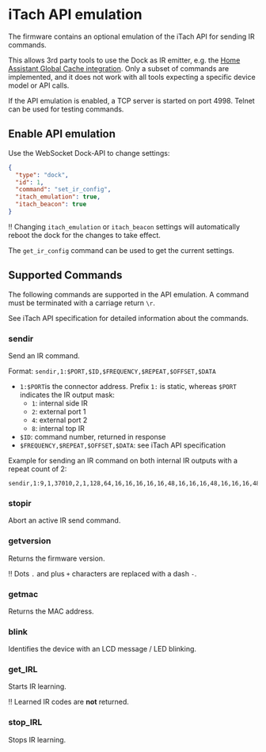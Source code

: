 # iTach API emulation

The firmware contains an optional emulation of the iTach API for sending IR commands.

This allows 3rd party tools to use the Dock as IR emitter, e.g. the [Home Assistant Global Cache integration](https://www.home-assistant.io/integrations/itach). Only a subset of commands are implemented, and it does not work with all tools expecting a specific device model or API calls.

If the API emulation is enabled, a TCP server is started on port 4998. Telnet can be used for testing commands.

## Enable API emulation

Use the WebSocket Dock-API to change settings:

```json
{
  "type": "dock",
  "id": 1,
  "command": "set_ir_config",
  "itach_emulation": true,
  "itach_beacon": true
}
```

‼️ Changing `itach_emulation` or `itach_beacon` settings will automatically reboot the dock for the changes to take effect.

The `get_ir_config` command can be used to get the current settings.

## Supported Commands

The following commands are supported in the API emulation. A command must be terminated with a carriage return `\r`.

See iTach API specification for detailed information about the commands.

### sendir

Send an IR command.

Format: `sendir,1:$PORT,$ID,$FREQUENCY,$REPEAT,$OFFSET,$DATA`

- `1:$PORT`is the connector address. Prefix `1:` is static, whereas `$PORT` indicates the IR output mask:
  - `1`: internal side IR
  - `2`: external port 1
  - `4`: external port 2
  - `8`: internal top IR
- `$ID`: command number, returned in response
- `$FREQUENCY,$REPEAT,$OFFSET,$DATA`: see iTach API specification

Example for sending an IR command on both internal IR outputs with a repeat count of 2:
```
sendir,1:9,1,37010,2,1,128,64,16,16,16,16,16,48,16,16,16,48,16,16,16,48,16,16,16,16,16,48,16,16,16,16,16,48,16,48,16,16,16,16,16,16,16,16,16,16,16,16,16,48,16,16,16,48,16,16,16,48,16,16,16,16,16,16,16,48,16,16,16,48,16,16,16,16,16,16,16,16,16,16,16,16,16,16,16,48,16,16,16,48,16,16,16,16,16,16,16,16,16,16,16,48,16,16,16,2765
```

### stopir

Abort an active IR send command.

### getversion

Returns the firmware version. 

‼️ Dots `.` and plus `+` characters are replaced with a dash `-`.

### getmac

Returns the MAC address.

### blink

Identifies the device with an LCD message / LED blinking.

### get_IRL

Starts IR learning.

‼️ Learned IR codes are **not** returned.

### stop_IRL

Stops IR learning.
